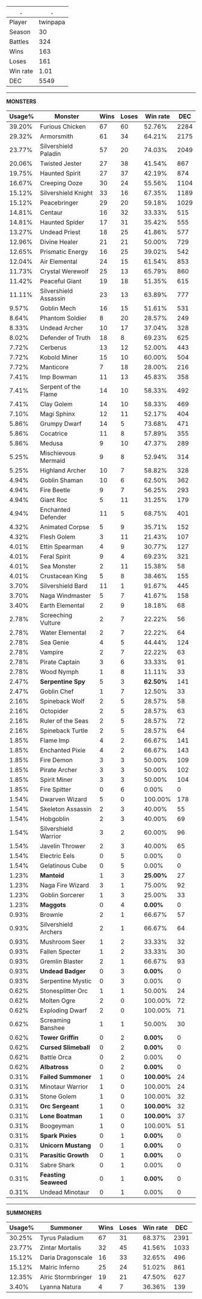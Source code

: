 .|.
|-|-
Player|twinpapa
Season|30
Battles|324
Wins|163
Loses|161
Win rate|1.01
DEC|5549

---
**MONSTERS**

Usage%|Monster|Wins|Loses|Win rate|DEC|
-|-|-|-|-|-|
39.20%|Furious Chicken|67|60|52.76%|2284|
29.32%|Armorsmith|61|34|64.21%|2175|
23.77%|Silvershield Paladin|57|20|74.03%|2049|
20.06%|Twisted Jester|27|38|41.54%|867|
19.75%|Haunted Spirit|27|37|42.19%|874|
16.67%|Creeping Ooze|30|24|55.56%|1104|
15.12%|Silvershield Knight|33|16|67.35%|1189|
15.12%|Peacebringer|29|20|59.18%|1029|
14.81%|Centaur|16|32|33.33%|515|
14.81%|Haunted Spider|17|31|35.42%|555|
13.27%|Undead Priest|18|25|41.86%|577|
12.96%|Divine Healer|21|21|50.00%|729|
12.65%|Prismatic Energy|16|25|39.02%|542|
12.04%|Air Elemental|24|15|61.54%|853|
11.73%|Crystal Werewolf|25|13|65.79%|860|
11.42%|Peaceful Giant|19|18|51.35%|615|
11.11%|Silvershield Assassin|23|13|63.89%|777|
9.57%|Goblin Mech|16|15|51.61%|531|
8.64%|Phantom Soldier|8|20|28.57%|249|
8.33%|Undead Archer|10|17|37.04%|328|
8.02%|Defender of Truth|18|8|69.23%|625|
7.72%|Cerberus|13|12|52.00%|443|
7.72%|Kobold Miner|15|10|60.00%|504|
7.72%|Manticore|7|18|28.00%|216|
7.41%|Imp Bowman|11|13|45.83%|358|
7.41%|Serpent of the Flame|14|10|58.33%|492|
7.41%|Clay Golem|14|10|58.33%|469|
7.10%|Magi Sphinx|12|11|52.17%|404|
5.86%|Grumpy Dwarf|14|5|73.68%|471|
5.86%|Cocatrice|11|8|57.89%|355|
5.86%|Medusa|9|10|47.37%|289|
5.25%|Mischievous Mermaid|9|8|52.94%|314|
5.25%|Highland Archer|10|7|58.82%|328|
4.94%|Goblin Shaman|10|6|62.50%|362|
4.94%|Fire Beetle|9|7|56.25%|293|
4.94%|Giant Roc|5|11|31.25%|179|
4.94%|Enchanted Defender|11|5|68.75%|401|
4.32%|Animated Corpse|5|9|35.71%|152|
4.32%|Flesh Golem|3|11|21.43%|107|
4.01%|Ettin Spearman|4|9|30.77%|127|
4.01%|Feral Spirit|9|4|69.23%|321|
4.01%|Sea Monster|2|11|15.38%|58|
4.01%|Crustacean King|5|8|38.46%|155|
3.70%|Silvershield Bard|11|1|91.67%|445|
3.70%|Naga Windmaster|5|7|41.67%|158|
3.40%|Earth Elemental|2|9|18.18%|68|
2.78%|Screeching Vulture|2|7|22.22%|56|
2.78%|Water Elemental|2|7|22.22%|64|
2.78%|Sea Genie|4|5|44.44%|124|
2.78%|Vampire|2|7|22.22%|63|
2.78%|Pirate Captain|3|6|33.33%|91|
2.78%|Wood Nymph|1|8|11.11%|33|
2.47%|**Serpentine Spy**|5|3|**62.50%**|141|
2.47%|Goblin Chef|1|7|12.50%|33|
2.16%|Spineback Wolf|2|5|28.57%|58|
2.16%|Octopider|2|5|28.57%|63|
2.16%|Ruler of the Seas|2|5|28.57%|72|
2.16%|Spineback Turtle|2|5|28.57%|64|
1.85%|Flame Imp|4|2|66.67%|141|
1.85%|Enchanted Pixie|4|2|66.67%|143|
1.85%|Fire Demon|3|3|50.00%|109|
1.85%|Pirate Archer|3|3|50.00%|102|
1.85%|Spirit Miner|3|3|50.00%|104|
1.85%|Fire Spitter|0|6|0.00%|0|
1.54%|Dwarven Wizard|5|0|100.00%|178|
1.54%|Skeleton Assassin|2|3|40.00%|55|
1.54%|Hobgoblin|2|3|40.00%|69|
1.54%|Silvershield Warrior|3|2|60.00%|96|
1.54%|Javelin Thrower|2|3|40.00%|65|
1.54%|Electric Eels|0|5|0.00%|0|
1.54%|Gelatinous Cube|0|5|0.00%|0|
1.23%|**Mantoid**|1|3|**25.00%**|27|
1.23%|Naga Fire Wizard|3|1|75.00%|92|
1.23%|Goblin Sorcerer|1|3|25.00%|33|
1.23%|**Maggots**|0|4|**0.00%**|0|
0.93%|Brownie|2|1|66.67%|57|
0.93%|Silvershield Archers|2|1|66.67%|64|
0.93%|Mushroom Seer|1|2|33.33%|32|
0.93%|Fallen Specter|1|2|33.33%|30|
0.93%|Gremlin Blaster|2|1|66.67%|93|
0.93%|**Undead Badger**|0|3|**0.00%**|0|
0.93%|Serpentine Mystic|0|3|0.00%|0|
0.62%|Stonesplitter Orc|1|1|50.00%|24|
0.62%|Molten Ogre|2|0|100.00%|72|
0.62%|Exploding Dwarf|2|0|100.00%|71|
0.62%|Screaming Banshee|1|1|50.00%|30|
0.62%|**Tower Griffin**|0|2|**0.00%**|0|
0.62%|**Cursed Slimeball**|0|2|**0.00%**|0|
0.62%|Battle Orca|0|2|0.00%|0|
0.62%|**Albatross**|0|2|**0.00%**|0|
0.31%|**Failed Summoner**|1|0|**100.00%**|24|
0.31%|Minotaur Warrior|1|0|100.00%|24|
0.31%|Stone Golem|1|0|100.00%|32|
0.31%|**Orc Sergeant**|1|0|**100.00%**|32|
0.31%|**Lone Boatman**|1|0|**100.00%**|37|
0.31%|Boogeyman|1|0|100.00%|51|
0.31%|**Spark Pixies**|0|1|**0.00%**|0|
0.31%|**Unicorn Mustang**|0|1|**0.00%**|0|
0.31%|**Parasitic Growth**|0|1|**0.00%**|0|
0.31%|Sabre Shark|0|1|0.00%|0|
0.31%|**Feasting Seaweed**|0|1|**0.00%**|0|
0.31%|Undead Minotaur|0|1|0.00%|0|

---
**SUMMONERS**

Usage%|Summoner|Wins|Loses|Win rate|DEC|
-|-|-|-|-|-|
30.25%|Tyrus Paladium|67|31|68.37%|2391|
23.77%|Zintar Mortalis|32|45|41.56%|1033|
15.12%|Daria Dragonscale|16|33|32.65%|496|
15.12%|Malric Inferno|25|24|51.02%|861|
12.35%|Alric Stormbringer|19|21|47.50%|627|
3.40%|Lyanna Natura|4|7|36.36%|139|
